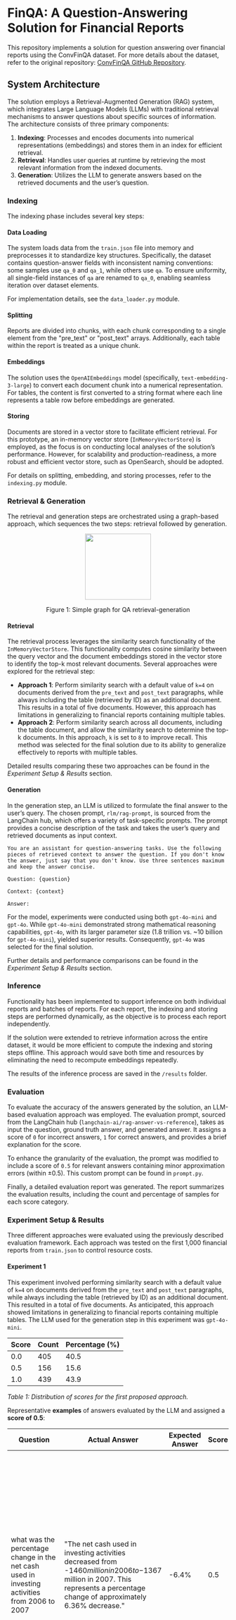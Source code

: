 # FinQA: A Question-Answering Solution for Financial Reports

This repository implements a solution for question answering over financial reports using the ConvFinQA dataset. For more details about the dataset, refer to the original repository: [ConvFinQA GitHub Repository](https://github.com/czyssrs/ConvFinQA/).

## System Architecture

The solution employs a Retrieval-Augmented Generation (RAG) system, which integrates Large Language Models (LLMs) with traditional retrieval mechanisms to answer questions about specific sources of information. The architecture consists of three primary components:

1. **Indexing**: Processes and encodes documents into numerical representations (embeddings) and stores them in an index for efficient retrieval.
2. **Retrieval**: Handles user queries at runtime by retrieving the most relevant information from the indexed documents.
3. **Generation**: Utilizes the LLM to generate answers based on the retrieved documents and the user’s question.

### Indexing

The indexing phase includes several key steps:

#### Data Loading

The system loads data from the `train.json` file into memory and preprocesses it to standardize key structures. Specifically, the dataset contains question-answer fields with inconsistent naming conventions: some samples use `qa_0` and `qa_1`, while others use `qa`. To ensure uniformity, all single-field instances of `qa` are renamed to `qa_0`, enabling seamless iteration over dataset elements.

For implementation details, see the `data_loader.py` module.

#### Splitting

Reports are divided into chunks, with each chunk corresponding to a single element from the "pre_text" or "post_text" arrays. Additionally, each table within the report is treated as a unique chunk.

#### Embeddings

The solution uses the `OpenAIEmbeddings` model (specifically, `text-embedding-3-large`) to convert each document chunk into a numerical representation. For tables, the content is first converted to a string format where each line represents a table row before embeddings are generated.

#### Storing

Documents are stored in a vector store to facilitate efficient retrieval. For this prototype, an in-memory vector store (`InMemoryVectorStore`) is employed, as the focus is on conducting local analyses of the solution’s performance. However, for scalability and production-readiness, a more robust and efficient vector store, such as OpenSearch, should be adopted.

For details on splitting, embedding, and storing processes, refer to the `indexing.py` module.

### Retrieval & Generation

The retrieval and generation steps are orchestrated using a graph-based approach, which sequences the two steps: retrieval followed by generation.

<figure>
  <p align="center">
    <img src="images/graph.png" width="150">
  </p>
  <p align="center">Figure 1: Simple graph for QA retrieval-generation</p>
</figure>

#### Retrieval

The retrieval process leverages the similarity search functionality of the `InMemoryVectorStore`. This functionality computes cosine similarity between the query vector and the document embeddings stored in the vector store to identify the top-k most relevant documents. Several approaches were explored for the retrieval step:

- **Approach 1**: Perform similarity search with a default value of `k=4` on documents derived from the `pre_text` and `post_text` paragraphs, while always including the table (retrieved by ID) as an additional document. This results in a total of five documents. However, this approach has limitations in generalizing to financial reports containing multiple tables.
- **Approach 2**: Perform similarity search across all documents, including the table document, and allow the similarity search to determine the top-k documents. In this approach, `k` is set to `8` to improve recall. This method was selected for the final solution due to its ability to generalize effectively to reports with multiple tables.

Detailed results comparing these two approaches can be found in the *Experiment Setup & Results* section.

#### Generation

In the generation step, an LLM is utilized to formulate the final answer to the user’s query. The chosen prompt, `rlm/rag-prompt`, is sourced from the LangChain hub, which offers a variety of task-specific prompts. The prompt provides a concise description of the task and takes the user’s query and retrieved documents as input context.

```
You are an assistant for question-answering tasks. Use the following pieces of retrieved context to answer the question. If you don't know the answer, just say that you don't know. Use three sentences maximum and keep the answer concise.

Question: {question} 

Context: {context} 

Answer:
```

For the model, experiments were conducted using both `gpt-4o-mini` and `gpt-4o`. While `gpt-4o-mini` demonstrated strong mathematical reasoning capabilities, `gpt-4o`, with its larger parameter size (1.8 trillion vs. ~10 billion for `gpt-4o-mini`), yielded superior results. Consequently, `gpt-4o` was selected for the final solution.

Further details and performance comparisons can be found in the *Experiment Setup & Results* section.

### Inference

Functionality has been implemented to support inference on both individual reports and batches of reports. For each report, the indexing and storing steps are performed dynamically, as the objective is to process each report independently. 

If the solution were extended to retrieve information across the entire dataset, it would be more efficient to compute the indexing and storing steps offline. This approach would save both time and resources by eliminating the need to recompute embeddings repeatedly. 

The results of the inference process are saved in the `/results` folder.

### Evaluation

To evaluate the accuracy of the answers generated by the solution, an LLM-based evaluation approach was employed. The evaluation prompt, sourced from the LangChain hub (`langchain-ai/rag-answer-vs-reference`), takes as input the question, ground truth answer, and generated answer. It assigns a score of `0` for incorrect answers, `1` for correct answers, and provides a brief explanation for the score.

To enhance the granularity of the evaluation, the prompt was modified to include a score of `0.5` for relevant answers containing minor approximation errors (within ±0.5). This custom prompt can be found in `prompt.py`.

Finally, a detailed evaluation report was generated. The report summarizes the evaluation results, including the count and percentage of samples for each score category.


### Experiment Setup & Results

Three different approaches were evaluated using the previously described evaluation framework. Each approach was tested on the first 1,000 financial reports from `train.json` to control resource costs.

#### Experiment 1

This experiment involved performing similarity search with a default value of `k=4` on documents derived from the `pre_text` and `post_text` paragraphs, while always including the table (retrieved by ID) as an additional document. This resulted in a total of five documents. As anticipated, this approach showed limitations in generalizing to financial reports containing multiple tables. The LLM used for the generation step in this experiment was `gpt-4o-mini`.

| Score | Count | Percentage (%) |
|-------|-------|----------------|
| 0.0   | 405   | 40.5           |
| 0.5   | 156   | 15.6           |
| 1.0   | 439   | 43.9           |

*Table 1: Distribution of scores for the first proposed approach.*


Representative **examples** of answers evaluated by the LLM and assigned a **score of 0.5**:


| Question | Actual Answer | Expected Answer | Score | Explanation |
|----------|---------------|-----------------|-------|-------------|
| what was the percentage change in the net cash used in investing activities from 2006 to 2007 | "The net cash used in investing activities decreased from -$1460 million in 2006 to -$1367 million in 2007. This represents a percentage change of approximately 6.36% decrease." | -6.4% | 0.5 | "The student's answer of -6.4% is close to the correct percentage change of approximately -6.36%. While it is not exactly accurate, it falls within an acceptable margin of ±0.5%. The student's answer does not contain conflicting statements and is factually aligned with the context of the ground truth answer." |
| what was the percentage change in rent expenses included in selling , general and administrative expense from 2014 to 2015? | "The rent expense included in selling, general, and administrative expense was $59.0 million in 2014 and $83.0 million in 2015. This represents a percentage change of approximately 40.68% from 2014 to 2015." | 41% | 0.5 | "The student's answer of 41% is close to the ground truth answer of approximately 40.68%, falling within the acceptable margin of ±0.5%. However, it lacks the detail provided in the ground truth regarding the specific rent expense amounts for both years. Therefore, while the percentage is accurate within the margin, the answer does not fully meet all criteria due to the omission of key information." |
| as of december 31 , 2017 what was the percent of the system energy credit facility utilization | "As of December 31, 2017, the utilization of the system energy credit facility was approximately 56.8%. This is calculated based on $17.8 million in letters of credit and $50 million in loans outstanding against a total credit facility of $120 million." | 56.7% | 0.5 | "The student's answer of 56.7% is very close to the ground truth answer of 56.8%, falling within the acceptable margin of ±0.5%. However, the student did not provide the full context or calculation related to the total credit facility, letters of credit, and loans outstanding, which would have strengthened their answer. Therefore, while the percentage itself is accurate within the margin, the lack of additional details affects the overall completeness of the response." |

Results from this experiment indicate that **59.6% of the answers were relevant**, with 15.6% affected by minor approximation errors.

#### Experiment 2

In this experiment, similarity search was performed across all documents, including the table document, allowing the similarity search to determine the top-k documents. Here, `k` was set to `8` to enhance recall. Given the concise nature of the documents, this configuration remained computationally reasonable. The LLM used in this experiment was again `gpt-4o-mini`.

| Score | Count | Percentage (%) |
|-------|-------|----------------|
| 0.0   | 414   | 41.4           |
| 0.5   | 148   | 14.8           |
| 1.0   | 438   | 43.8           |

*Table 2: Distribution of scores for the second proposed approach.*

Results from this experiment closely resemble those of the first, with **58.6% of the answers being relevant** and 14.8% exhibiting minor approximation errors. The increased `k` value (8) improved the likelihood of including all relevant information, such as the table, in the context.

#### Experiment 3

The final experiment retained the same retrieval configuration as Experiment 2 but used `gpt-4o` as the LLM for generation. The larger, more capable model was expected to yield more accurate results when provided with sufficient context.

| Score | Count | Percentage (%) |
|-------|-------|----------------|
| 0.0   | 355   | 35.5           |
| 0.5   | 109   | 10.9           |
| 1.0   | 536   | 53.6           |

*Table 3: Distribution of scores for the third proposed approach.*

This configuration delivered the best results, with **64.5% of the answers being relevant** and only 10.9% affected by minor approximation errors. These results demonstrate that the retrieval step is effectively including relevant context in the prompt. Additionally, the improved mathematical and reasoning capabilities of the larger `gpt-4o` model contributed significantly to better performance. This highlights the potential for further advancements by leveraging more powerful models in the generation step.









